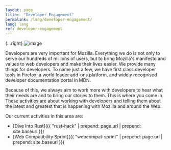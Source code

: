 ```yaml
---
layout: page
title:  "Developer Engagement"
permalink: /lang/developer-engagement/
lang: lang
ref: developer-engagement
---
```


{: .right}
![image](/asserts/img/development.png)

Developers are very important for Mozilla. Everything we do is not only to serve our hundreds of millions of users, but to bring Mozilla's manifesto and values to web developers and make their lives easier. We provide many things for developers. To name just a few, we have first class developer tools in Firefox, a world leader add-ons platform, and widely recognised developer documentation portal in MDN.

Because of this, we always aim to work more with developers to hear what their needs are and to bring our stories to them. This is where you come in. These activities are about working with developers and telling them about the latest and greatest that is happening with Mozilla and around the Web.

Our current activities in this area are:

* [Dive Into Rust]({{ "rust-hack" | prepend: page.url | prepend: site.baseurl }})
* [Web Compatibility Sprint]({{ "webcompat-sprint" | prepend: page.url | prepend: site.baseurl }})
